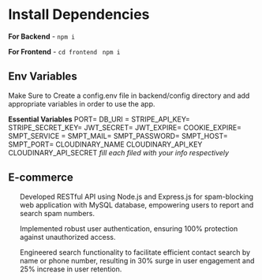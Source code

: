 
# Install Dependencies

**For Backend** - `npm i`

**For Frontend** - `cd frontend` ` npm i`

## Env Variables

Make Sure to Create a config.env file in backend/config directory and add appropriate variables in order to use the app.

**Essential Variables**
PORT=
DB_URI =
STRIPE_API_KEY=
STRIPE_SECRET_KEY=
JWT_SECRET=
JWT_EXPIRE=
COOKIE_EXPIRE=
SMPT_SERVICE =
SMPT_MAIL=
SMPT_PASSWORD=
SMPT_HOST=
SMPT_PORT=
CLOUDINARY_NAME
CLOUDINARY_API_KEY
CLOUDINARY_API_SECRET
_fill each filed with your info respectively_
## E-commerce
<ul> Developed RESTful API using Node.js and Express.js for spam-blocking web application with MySQL database,
empowering users to report and search spam numbers.</ul> 
<ul>  Implemented robust user authentication, ensuring 100% protection against unauthorized access.</ul> 
<ul>  Engineered search functionality to facilitate efficient contact search by name or phone number, resulting in 30%
surge in user engagement and 25% increase in user retention.</ul> 
